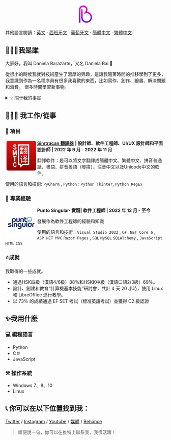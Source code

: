 <p align="center">
<img height="auto" width="12%" src="https://github.com/danielabai/danielabai/blob/main/logo/gif/2g.gif?raw=true"/>
<p>
  
其他語言閱讀：[英文](README.md) · [西班牙文](README.sp.md) · [葡萄牙文](README.pt.md) · [簡體中文](README.zh-s.md) · [繁體中文](README.zh-t.md).
  
## 👩🏼‍💻我是誰

大家好，我叫 Daniela Barazarte，又名 Daniela Bai 🤍

從很小的時候我就對技術産生了濃厚的興趣，這讓我隨著時間的推移學到了更多，我意識到作為一名程序員有很多我喜歡的東西，比如寫作、創作、繪畫、解決問題和消費。 很多時間學習新事物。

<p>
<div>
<details>
    <summary> 💡 關于我的事實</summary>

- 🇻🇪 我目前住在我的祖國委內瑞拉
  
- 🐍 我會說多種語言，例如英語（C1-C2）、普通話（B2）和葡萄牙語（B1）……如果你想數的話，Python 也一樣！

- ✍🏻 我會在我的 [個人博客](https://danielabai.medium.com/) 上發布我的一些經驗和研究結果，有時也會在我的 [YouTube 帳戶](https://www.youtube.com /channel /UCR27ZeJPvnTQpPIdU9JKpnw)

- 👩🏼‍🎨 我也喜歡平面設計，我的個人作品集可以在 [Behance](https://www.behance.net/danielabai) 上找到
  
- 👩🏼‍💻 但現在我主要通過在 GitHub 上發布新項目來提高我的編程技能
</details>
<p>
 
## 👷🏼‍♀️ 我工作/從事

### 🚀 項目

<img align="left" height="100px" width="100px" alt="Simtracan Translator Logo" src="https://github.com/danielabai/danielabai/blob/main/projects/Simtracan%20Translator.png?raw=true"/>

**[Simtracan 翻譯器](https://github.com/danielabai/simtracan-translator)** **| 設計師、軟件工程師、UI/UX 設計師和平面設計師 | 2022 年 9 月 - 2022 年 11 月**

翻譯軟件：是可以將文字翻譯成簡體中文、繁體中文、拼音普通話、粵語、拼音粵語（粵拼）、注音中文以及Unicode中文的軟件。

使用的語言和技術: `PyCharm` , `Python` : `Python Tkinter`, `Python RegEx`
  
### 💼 專業經驗
  
<img align="left" height="100px" width="100px" alt="Punto Singular Logo" src="https://github.com/danielabai/danielabai/blob/main/work_experience/punto_singular.png?raw=true"/>

**Punto Singular· 實踐| 軟件工程師 | 2022 年 12 月 - 至今**

發展作為軟件工程師的經驗和知識

使用的語言和技術：`Visual Studio 2022` , `C#` `.NET Core 6` , `ASP.NET MVC` `Razor Pages` , `SQL` `MySQL` `SQLAlchemy` , `JavaScript` `HTML` `CSS`
 

### ⭐成就

我取得的一些成就。

- 通過HSK四級（漢語4/6級）88%和HSKK中級（漢語口語2/3級）69%。
- 設計、創建和教育“計算機基本技能”研討會，共計 4 天 20 小時，使用 Linux 和 LibreOffice 進行教學。
- 以 73% 的成績通過 EF SET 考試（標准英語考試）並獲得 C2 級認證

## ✨我用什麽

### 💻 編程語言

- Python
- C＃
- JavaScript

### ⚒️ 操作系統

- Windows 7、8、10
- Linux

## 📞 你可以在以下位置找到我：

[Twitter](https://twitter.com/danielabai8) / [Instagram](https://instagram.com/danielabai8) / [Youtube](https://www.youtube.com/channel/UCR27ZeJPvnTQpPIdU9JKpnw) / [媒體](https://danielabai.medium.com/) / [Behance](https://www.behance.net/danielabai)
<p>

> 順便說一句，你可以在推特上聯系我，我很活躍！
>
  

<p align="center">
<img height="auto" width="5%" alt="Daniela Bai Logo (in GIF)" src="https://github.com/danielabai/danielabai/blob/main/logo/gif/Black2White.gif ？原始=真“/>
</p>
